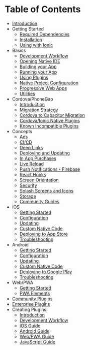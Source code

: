 # Table of Contents

* [Introduction](index.md)
* Getting Started
  * [Required Dependencies](getting-started/dependencies.md)
  * [Installation](getting-started/index.md)
  * [Using with Ionic](getting-started/with-ionic.md)
* Basics
  * [Development Workflow](basics/workflow.md)
  * [Opening Native IDE](basics/opening-native-projects.md)
  * [Building your App](basics/building-your-app.md)
  * [Running your App](basics/running-your-app.md)
  * [Using Plugins](basics/using-plugins.md)
  * [Native Project Configuration](basics/configuring-your-app.md)
  * [Progressive Web Apps](basics/progressive-web-app.md)
  * [Utilities](basics/utilities.md)
* Cordova/PhoneGap
  * [Introduction](cordova/index.md)
  * [Migration Strategy](cordova/migration-strategy.md)
  * [Cordova to Capacitor Migration](cordova/migrating-from-cordova-to-capacitor.md)
  * [Cordova/Ionic Native Plugins](cordova/using-cordova-plugins.md)
  * [Known Incompatible Plugins](cordova/known-incompatible-plugins.md)
* Concepts
  * [Ads](guides/ads.md)
  * [CI/CD](guides/ci-cd.md)
  * [Deep Links](guides/deep-links.md)
  * [Deploying and Updating](guides/deploying.md)
  * [In App Purchases](guides/in-app-purchases.md)
  * [Live Reload](guides/live-reload.md)
  * [Push Notifications - Firebase](guides/push-notifications-firebase.md)
  * [React Hooks](guides/react-hooks.md)
  * [Screen Orientation](guides/screen-orientation.md)
  * [Security](guides/security.md)
  * [Splash Screens and Icons](guides/splash-screens-and-icons.md)
  * [Storage](guides/storage.md)
  * [Community Guides](guides/community.md)
* iOS
  * [Getting Started](ios/index.md)
  * [Configuration](ios/configuration.md)
  * [Updating](ios/updating.md)
  * [Custom Native Code](ios/custom-code.md)
  * [Deploying to App Store](ios/deploying-to-app-store.md)
  * [Troubleshooting](ios/troubleshooting.md)
* Android
  * [Getting Started](android/index.md)
  * [Configuration](android/configuration.md)
  * [Updating](android/updating.md)
  * [Custom Native Code](android/custom-code.md)
  * [Deploying to Google Play](android/deploying-to-google-play.md)
  * [Troubleshooting](android/troubleshooting.md)
* Web/PWA
  * [Getting Started](web/index.md)
  * [PWA Elements](web/pwa-elements.md)
* [Community Plugins](community/index.md)
* [Enterprise Plugins](enterprise/index.md)
* Creating Plugins
  * [Introduction](plugins/index.md)
  * [Development Workflow](plugins/workflow.md)
  * [iOS Guide](plugins/ios.md)
  * [Android Guide](plugins/android.md)
  * [Web/PWA Guide](plugins/web.md)
  * [JavaScript Guide](plugins/js.md)
